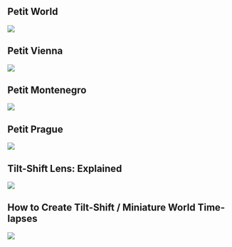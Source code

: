 Petit World
-----------

[![]( /image/yid-Xb0HQSqkZHs.jpg)](https://www.youtube.com/watch?v=Xb0HQSqkZHs)

Petit Vienna
------------

[![]( /image/yid-uuMy9nsrLW4.jpg)](https://www.youtube.com/watch?v=uuMy9nsrLW4)

Petit Montenegro
----------------

[![]( /image/yid-IpCdMGfducg.jpg)](https://www.youtube.com/watch?v=IpCdMGfducg)

Petit Prague
------------

[![]( /image/yid-kdnyIIqEBII.jpg)](https://www.youtube.com/watch?v=kdnyIIqEBII)

Tilt-Shift Lens: Explained
--------------------------

[![]( /image/yid-gvV5sINKnT8.jpg)](https://www.youtube.com/watch?v=gvV5sINKnT8)

How to Create Tilt-Shift / Miniature World Time-lapses
------------------------------------------------------

[![]( /image/yid-QpeUEK_5Tb0.jpg)](https://www.youtube.com/watch?v=QpeUEK_5Tb0)